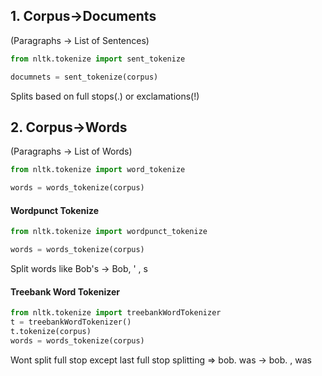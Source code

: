 ## 1. Corpus->Documents
(Paragraphs -> List of Sentences)

```python
from nltk.tokenize import sent_tokenize

documnets = sent_tokenize(corpus)
```

Splits based on full stops(.) or exclamations(!)

## 2. Corpus->Words
(Paragraphs -> List of Words)

```python
from nltk.tokenize import word_tokenize

words = words_tokenize(corpus)
```

#### Wordpunct Tokenize
```python
from nltk.tokenize import wordpunct_tokenize

words = words_tokenize(corpus)
```

Split words like Bob's -> Bob, ' , s

#### Treebank Word Tokenizer
```python
from nltk.tokenize import treebankWordTokenizer
t = treebankWordTokenizer()
t.tokenize(corpus)
words = words_tokenize(corpus)
```
Wont split full stop except last full stop
splitting => bob. was -> bob. , was